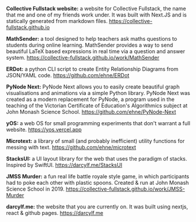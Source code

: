 **Collective Fullstack website:** a website for Collective Fullstack, the name that me and one of my friends work under. It was built with Next.JS and is statically generated from markdown files. https://collective-fullstack.github.io

**MathSender:** a tool designed to help teachers ask maths questions to students during online learning. MathSender provides a way to send beautiful LaTeX based expressions in real time via a question and answer system. https://collective-fullstack.github.io/work/MathSender

**ERDot:** a python CLI script to create Entity Relationship Diagrams from JSON/YAML code. https://github.com/ehne/ERDot

**PyNode Next:** PyNode Next allows you to easily create beautiful graph visualisations and animations via a simple Python library. PyNode Next was created as a modern replacement for PyNode, a program used in the teaching of the Victorian Certificate of Education's Algorithmics subject at John Monash Science School. https://github.com/ehne/PyNode-Next

**yOS:** a web OS for small programming experiments that don't warrant a full website. https://yos.vercel.app

**Microtext:** a library of small (and probably inefficient) utility functions for messing with text. https://github.com/ehne/microtext

**StacksUI:** a UI layout library for the web that uses the paradigm of stacks. Inspired by SwiftUI. https://darcylf.me/StacksUI

**JMSS Murder:** a fun real life battle royale style game, in which participants had to poke each other with plastic spoons. Created & run at John Monash Science School in 2019. https://collective-fullstack.github.io/work/JMSS-Murder

**darcylf.me:** the website that you are currently on. It was built using nextjs, react & github pages. https://darcylf.me